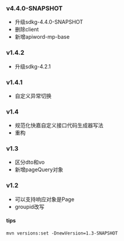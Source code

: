 ### v4.4.0-SNAPSHOT

- 升级sdkg-4.4.0-SNAPSHOT
- 删除client
- 新增apiword-mp-base

### v1.4.2

- 升级sdkg-4.2.1

### v1.4.1

- 自定义异常切换

### v1.4

- 规范化快嘉自定义接口代码生成器写法
- 重构

### v1.3

- 区分dto和vo
- 新增pageQuery对象

### v1.2 

- 可以支持响应对象是Page
- groupid改写

#### tips
`mvn versions:set -DnewVersion=1.3-SNAPSHOT`
